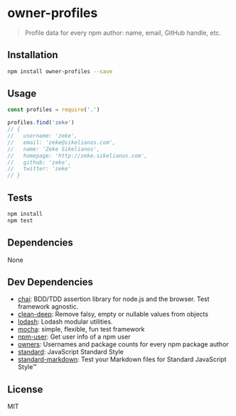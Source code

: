 # owner-profiles

> Profile data for every npm author: name, email, GitHub handle, etc.

## Installation

```sh
npm install owner-profiles --save
```

## Usage

```js
const profiles = require('.')

profiles.find('zeke')
// {
//   username: 'zeke',
//   email: 'zeke@sikelianos.com',
//   name: 'Zeke Sikelianos',
//   homepage: 'http://zeke.sikelianos.com',
//   github: 'zeke',
//   twitter: 'zeke'
// }

```

## Tests

```sh
npm install
npm test
```

## Dependencies

None

## Dev Dependencies

- [chai](https://github.com/chaijs/chai): BDD/TDD assertion library for node.js and the browser. Test framework agnostic.
- [clean-deep](https://github.com/seegno/clean-deep): Remove falsy, empty or nullable values from objects
- [lodash](https://github.com/lodash/lodash): Lodash modular utilities.
- [mocha](https://github.com/mochajs/mocha): simple, flexible, fun test framework
- [npm-user](https://github.com/sindresorhus/npm-user): Get user info of a npm user
- [owners](https://github.com/nice-registry/owners): Usernames and package counts for every npm package author
- [standard](https://github.com/feross/standard): JavaScript Standard Style
- [standard-markdown](https://github.com/zeke/standard-markdown): Test your Markdown files for Standard JavaScript Style™


## License

MIT
